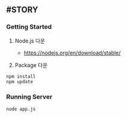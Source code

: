 ## #STORY

### Getting Started
1.  Node.js 다운
    - https://nodejs.org/en/download/stable/
    
2. Package 다운
```
npm install
npm update
```


### Running Server
```
node app.js
```